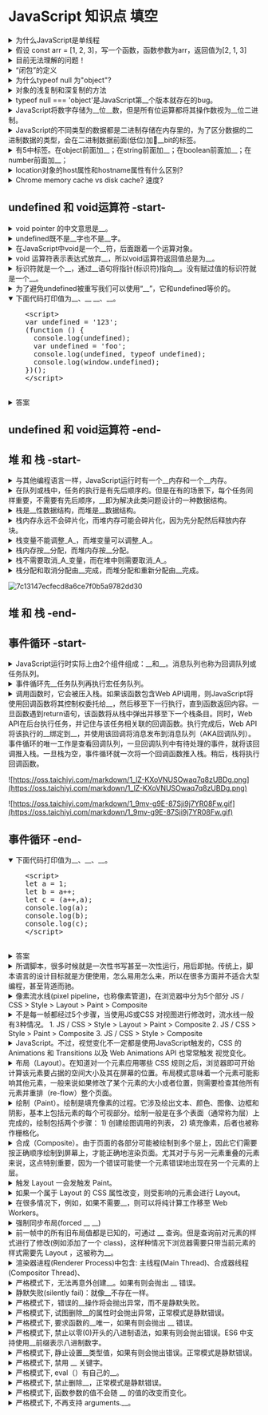 <!-- markdownlint-disable MD033 MD037 -->
# JavaScript 知识点 填空

<details>
  <summary>为什么JavaScript是单线程</summary>
  <div>如果Javascript是多线程的话，在多线程的交互下，处于UI中的DOM节点就可能成为一个临界资源，假设存在两个线程同时操作一个DOM，一个负责修改一个负责删除，那么这个时候就需要浏览器来裁决如何生效哪个线程的执行结果。当然我们可以通过锁来解决上面的问题。但为了避免因为引入了锁而带来更大的复杂性，Javascript在最初就选择了单线程执行。</div>
</details>

<details>
  <summary>假设 const arr = [1, 2, 3]，写一个函数，函数参数为arr，返回值为[2, 1, 3]</summary>
  <div>- [arr[1], arr[0]] = [arr[0], arr[1]]</div>
</details>

<details>
  <summary>目前无法理解的问题！</summary>
  <div>const arr = [1, 2]; [arr[1], arr[0]] = [arr[0], arr[1]]</div>
  <div>const obj = { a: 1, b: 2 }; [obj.b, obj.a] = [obj.a, obj.b]</div>
  <div>const a = 1; const b = 2; [b, a] = [a, b];</div>
</details>

<details>
  <summary>“闭包”的定义</summary>
  <div>闭包是由函数以及创建该函数的词法环境组合而成</div>
</details>

<details>
  <summary>为什么typeof null 为"object"?</summary>
  <div>不同的对象在底层都表示为二进制，在JavaScript中二进制的前3位都为0的话会被判断为object类型，null的二进制表示是全0，自然前三位也是0，所以执行typeof时会返回"object"</div>
</details>

<details>
  <summary>对象的浅复制和深复制的方法</summary>
  <div>浅复制：</div>
  <div>- 变量赋值</div>
  <div>- Object.assign</div>
  <div>深复制：</div>
  <div>- {...}</div>
  <div>- JSON.parse(JSON.stringify()) 必须为标准JSON，不支持undefined类型</div>
</details>

<details>
  <summary>typeof null === 'object'是JavaScript第__个版本就存在的bug。</summary>
  <div>1</div>
</details>

<details>
  <summary>JavaScript将数字存储为__位__数，但是所有位运算都将其操作数视为__位二进制。
</summary>
  <div>64</div>
  <div>浮点</div>
  <div>32</div>
</details>

<details>
  <summary>JavaScript的不同类型的数据都是二进制存储在内存里的，为了区分数据的二进制数据的类型，会在二进制数据前面(低位)加__bit的标签。
</summary>
  <div>1-3</div>
</details>

<details>
  <summary>有5中标签。在object前面加__；在string前面加__；在boolean前面加__；在number前面加__；</summary>
  <div>000</div>
  <div>100</div>
  <div>110</div>
  <div>010</div>
</details>

<details>
  <summary>location对象的host属性和hostname属性有什么区别?</summary>
  <div>hostname不包括端口</div>
</details>

<details>
  <summary>Chrome memory cache vs disk cache? 速度?</summary>
  <div>顾名思义</div>
  <div>memory: 从内存中读取的。</div>
  <div>disk: 从磁盘中读取的。</div>
  <div>memory: 0ms</div>
  <div>disk: 10~200ms</div>
</details>

## undefined 和 void运算符 -start-

<details>
  <summary>void pointer 的中文意思是__。</summary>
  <div>空指针</div>
  <div>void /vɔɪd/</div>
</details>

<details>
  <summary>undefined既不是__字也不是__字。</summary>
  <div>关键</div>
  <div>保留</div>
</details>

<details>
  <summary>在JavaScript中void是一个__符，后面跟着一个运算对象。</summary>
  <div>运算</div>
</details>

<details>
  <summary>void 运算符表示表达式放弃__，所以void运算符返回值总是为__。</summary>
  <div>返回值</div>
  <div>undifined</div>
</details>

<details>
  <summary>标识符就是一个__，通过__语句将指针(标识符)指向__。没有赋过值的标识符就是一个__。</summary>
  <div>指针</div>
  <div>赋值</div>
  <div>内存地址</div>
  <div>空指针</div>
</details>

<details>
  <summary>为了避免undefined被重写我们可以使用“__”，它和undefined等价的。</summary>
  <div>void 0</div>
  <div>等效写法：void (0)</div>
</details>

<details open>
  <summary>下面代码打印值为__、__ __、__。</summary>
  <pre>
    &lt;script>
    var undefined = '123';
    (function () {
      console.log(undefined);
      var undefined = 'foo';
      console.log(undefined, typeof undefined);
      console.log(window.undefined);
    })();
    &lt;/script>
  </pre>
  <details>
    <summary>答案</summary>
    <div>undefined</div>
    <div>foo</div>
    <div>string</div>
    <div>undefined</div>
    <pre>
    知识点:
    - undefined既不是关键字也不是保留字
    - widnow的undefined属性是只读的
    </pre>
  </details>
</details>

## undefined 和 void运算符 -end-

## 堆 和 栈 -start-

<details>
  <summary>与其他编程语言一样，JavaScript运行时有一个__内存和一个__内存。</summary>
  <div>栈(stack)</div>
  <div>堆(heap)</div>
</details>

<details>
  <summary>在队列或栈中，任务的执行是有先后顺序的。但是在有的场景下，每个任务同样重要，不需要有先后顺序，__即为解决此类问题设计的一种数据结构。</summary>
  <div>堆</div>
</details>

<details>
  <summary>栈是__性数据结构，而堆是__数据结构。</summary>
  <div>线</div>
  <div>分层</div>
</details>

<details>
  <summary>栈内存永远不会碎片化，而堆内存可能会碎片化，因为先分配然后释放内存块。</summary>
  <div>线</div>
  <div>分层</div>
</details>

<details>
  <summary>栈变量不能调整_A_，而堆变量可以调整_A_。</summary>
  <div>大小</div>
</details>

<details>
  <summary>栈内存按__分配，而堆内存按__分配。</summary>
  <div>连续块</div>
  <div>任意随机顺序</div>
</details>

<details>
  <summary>栈不需要取消_A_变量，而在堆中则需要取消_A_。</summary>
  <div>分配</div>
</details>

<details>
  <summary>栈分配和取消分配由__完成，而堆分配和重新分配由__完成。</summary>
  <div>编译器指令</div>
  <div>程序员</div>
</details>

![7c13147ecfecd8a6ce7f0b5a9782dd30](https://oss.taichiyi.com/markdown/7c13147ecfecd8a6ce7f0b5a9782dd30.jpg)

## 堆 和 栈 -end-

## 事件循环 -start-

<details>
  <summary>JavaScript运行时实际上由2个组件组成：__和__。消息队列也称为回调队列或任务队列。</summary>
  <div>事件循环</div>
  <div>消息队列</div>
</details>

<details>
  <summary>事件循环先__任务队列再执行宏任务队列。</summary>
  <div>微</div>
</details>

<details>
  <summary>调用函数时，它会被压入栈。如果该函数包含Web API调用，则JavaScript将使用回调函数将其控制权委托给__，然后移至下一行执行，直到函数返回内容。一旦函数遇到return语句，该函数将从栈中弹出并移至下一个栈条目。同时，Web API在后台执行任务，并记住与该任务相关联的回调函数。执行完成后，Web API将该执行的__绑定到__，并使用该回调将消息发布到消息队列（AKA回调队列）。事件循环的唯一工作是查看回调队列，一旦回调队列中有待处理的事件，就将该回调推入栈。一旦栈为空，事件循环就一次将一个回调函数推入栈。稍后，栈将执行回调函数。</summary>
  <div>Web API</div>
  <div>结果</div>
  <div>回调函数</div>
</details>

![https://oss.taichiyi.com/markdown/1_lZ-KXoVNUSOwaq7q8zUBDg.png](https://oss.taichiyi.com/markdown/1_lZ-KXoVNUSOwaq7q8zUBDg.png)

![https://oss.taichiyi.com/markdown/1_9mv-g9E-87Sji9j7YR08Fw.gif](https://oss.taichiyi.com/markdown/1_9mv-g9E-87Sji9j7YR08Fw.gif)

## 事件循环 -end-

<details open>
  <summary>下面代码打印值为__、__、__。</summary>
  <pre>
    &lt;script>
    let a = 1;
    let b = a++;
    let c = (a++,a);
    console.log(a);
    console.log(b);
    console.log(c);
    &lt;/script>
  </pre>
  <details>
    <summary>答案</summary>
    <div>3</div>
    <div>1</div>
    <div>3</div>
    <pre>
    知识点:
    - 序列点
    - 逗号运算符
    - 递增运算符的后缀模式
    </pre>
  </details>
</details>

<details>
  <summary>所谓脚本，很多时候就是一次性书写甚至一次性运行，用后即抛。传统上，脚本语言的设计目标就是方便使用，怎么易用怎么来，所以在很多方面并不适合大型编程，甚至背道而驰。</summary>
  <div></div>
</details>

<details>
  <summary>像素流水线(pixel pipeline，也称像素管道)，在浏览器中分为5个部分 JS / CSS > Style > Layout > Paint > Composite </summary>
  <div></div>
</details>

<details>
  <summary>
  不是每一帧都经过5个步骤，当使用JS或CSS 对视图进行修改时，流水线一般有3种情况。
  1. JS / CSS > Style > Layout > Paint > Composite
  2. JS / CSS > Style > Paint > Composite
  3. JS / CSS > Style > Composite
  </summary>
  <div></div>
</details>

<details>
  <summary>JavaScript。不过，视觉变化不一定都是使用JavaScript触发的，CSS 的 Animations 和 Transitions 以及 Web Animations API 也常常触发 视觉变化。</summary>
  <div></div>
</details>

<details>
  <summary>布局（Layout）。在知道对一个元素应用哪些 CSS 规则之后，浏览器即可开始计算该元素要占据的空间大小及其在屏幕的位置。布局模式意味着一个元素可能影响其他元素，一般来说如果修改了某个元素的大小或者位置，则需要检查其他所有元素并重排（re-flow）整个页面。</summary>
  <div></div>
</details>

<details>
  <summary>绘制（Paint）。绘制是填充像素的过程。它涉及绘出文本、颜色、图像、边框和阴影，基本上包括元素的每个可视部分。绘制一般是在多个表面（通常称为层）上完成的，绘制包括两个步骤： 1) 创建绘图调用的列表， 2) 填充像素，后者也被称作栅格化。</summary>
  <div></div>
</details>

<details>
  <summary>合成（Composite）。由于页面的各部分可能被绘制到多个层上，因此它们需要按正确顺序绘制到屏幕上，才能正确地渲染页面。尤其对于与另一元素重叠的元素来说，这点特别重要，因为一个错误可能使一个元素错误地出现在另一个元素的上层。</summary>
  <div></div>
</details>

<details>
  <summary>触发 Layout 一会发触发 Paint。</summary>
  <div></div>
</details>

<details>
  <summary>如果一个属于 Layout 的 CSS 属性改变，则受影响的元素会进行 Layout。</summary>
  <div></div>
</details>

<details>
  <summary>在很多情况下，例如，如果不需要__，则可以将纯计算工作移至 Web Workers。</summary>
  <div>DOM访问</div>
</details>

<details>
  <summary>强制同步布局(forced __ __)</summary>
  <div>synchronous</div>
  <div>layouts</div>
</details>

<details>
  <summary>前一帧中的所有旧布局值都是已知的，可通过 __ 查询。但是查询前对元素的样式进行了修改(例如添加了一个 class)，这样种情况下浏览器需要只带当前元素的样式需要先 Layout ，这被称为__。</summary>
  <div>JavaScript</div>
  <div>强制同步布局</div>
</details>

<details>
  <summary>渲染器进程(Renderer Process)中包含: 主线程(Main Thread)、合成器线程(Compositor Thread)、</summary>
  <img src="https://oss.taichiyi.com/markdown/os0vx8yy.jpg" alt="img" />
  <div></div>
</details>

<details>
  <summary>严格模式下，无法再意外创建__。如果有则会抛出 __ 错误。</summary>
  <div>全局变量</div>
  <div>ReferenceError(引用错误)</div>
  <div>【严格模式】</div>
</details>

<details>
  <summary>静默失败(silently fail)：就像__不存在一样。</summary>
  <div>语句</div>
  <div>【严格模式】</div>
</details>

<details>
  <summary>严格模式下，错误的__操作将会抛出异常，而不是静默失败。</summary>
  <div>赋值</div>
  <div>【严格模式】</div>
</details>

<details>
  <summary>严格模式下, 试图删除__的属性时会抛出异常，正常模式是静默错误。</summary>
  <div>不可删除</div>
  <div>【严格模式】</div>
</details>

<details>
  <summary>严格模式下, 要求函数的__唯一，如果有则会抛出 __ 错误。</summary>
  <div>参数名</div>
  <div>SyntaxError(语法错误)</div>
  <div>【严格模式】</div>
</details>

<details>
  <summary>严格模式下, 禁止以零(0)开头的八进制语法，如果有则会抛出错误。ES6 中支持使用__前缀表示八进制数字。</summary>
  <div>参数名</div>
  <div>“0o”</div>
  <div>【严格模式】</div>
</details>

<details>
  <summary>严格模式下, 静止设置__类型值，如果有则会抛出错误。正常模式是静默错误。</summary>
  <div>原始</div>
  <div>【严格模式】</div>
</details>

<details>
  <summary>严格模式下, 禁用 __ 关键字。</summary>
  <div>with</div>
  <div>【严格模式】</div>
</details>

<details>
  <summary>严格模式下, eval（）有自己的__。</summary>
  <div>执行上下文</div>
  <div>【严格模式】</div>
</details>

<details>
  <summary>严格模式下, 禁止删除__，正常模式是静默错误。</summary>
  <div>变量</div>
  <div>【严格模式】</div>
</details>

<details>
  <summary>严格模式下, 函数参数的值不会随 __ 的值的改变而变化。</summary>
  <div>arguments 对象</div>
  <div>【严格模式】</div>
</details>

<details>
  <summary>严格模式下, 不再支持 arguments.__。</summary>
  <div>callee</div>
  <div>【严格模式】</div>
</details>
